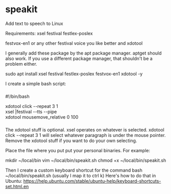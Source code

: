 # speakit
Add text to speech to Linux

Requirements:
xsel
festival
festlex-poslex

festvox-en1 or any other festival voice you like better
and xdotool 

I generally add these package by the apt package manager.  aptget should also work.  If you use a different package manager, that shouldn't be a problem either.

sudo apt install xsel festival festlex-poslex festvox-en1 xdotool -y

I create a simple bash script:  

###
#!/bin/bash

xdotool click --repeat 3 1  
xsel |festival --tts --pipe  
xdotool mousemove_relative 0 100
###

The xdotool stuff is optional.  xsel operates on whatever is selected.  xdotool click --repeat 3 1 will select whatever paragraph is under the mouse pointer. Remove the xdotool stuff if you want to do your own selecting.  

Place the file where you put put your personal binaries.  For example:

mkdir ~/local/bin
vim ~/local/bin/speakit.sh
chmod +x ~/local/bin/speakit.sh

Then I create a custom keyboard shortcut for the command bash ~/local/bin/speakit.sh (usually I map it to ctrl k)  Here's how to do that in Ubuntu:  https://help.ubuntu.com/stable/ubuntu-help/keyboard-shortcuts-set.html.en      


